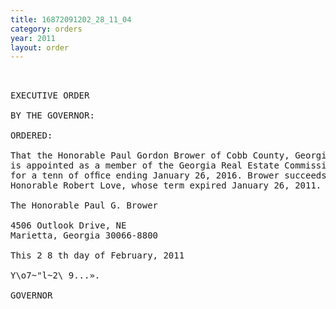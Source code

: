 ```yaml
---
title: 16872091202_28_11_04
category: orders
year: 2011
layout: order
---
```


<pre> 

EXECUTIVE ORDER

BY THE GOVERNOR:

ORDERED:

That the Honorable Paul Gordon Brower of Cobb County, Georgia,
is appointed as a member of the Georgia Real Estate Commission,
for a tenn of ofﬁce ending January 26, 2016. Brower succeeds the
Honorable Robert Love, whose term expired January 26, 2011.

The Honorable Paul G. Brower

4506 Outlook Drive, NE
Marietta, Georgia 30066-8800

This 2 8 th day of February, 2011

Y\o7~"l~2\ 9...».

GOVERNOR

</pre>
